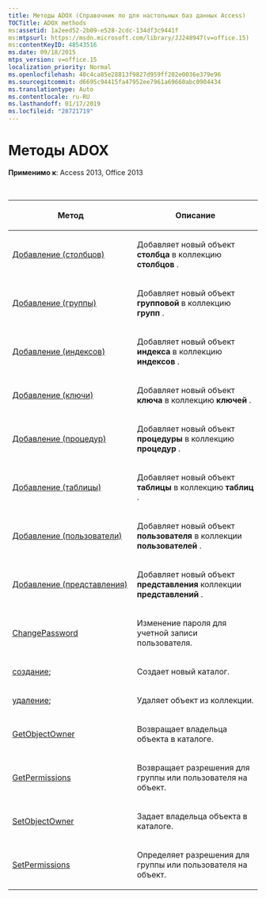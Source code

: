 ```yaml
---
title: Методы ADOX (Справочник по для настольных баз данных Access)
TOCTitle: ADOX methods
ms:assetid: 1a2eed52-2b09-e528-2cdc-134df3c9441f
ms:mtpsurl: https://msdn.microsoft.com/library/JJ248947(v=office.15)
ms:contentKeyID: 48543516
ms.date: 09/18/2015
mtps_version: v=office.15
localization_priority: Normal
ms.openlocfilehash: 40c4ca85e28813f9827d959ff202e0036e379e96
ms.sourcegitcommit: d6695c94415fa47952ee7961a69660abc0904434
ms.translationtype: Auto
ms.contentlocale: ru-RU
ms.lasthandoff: 01/17/2019
ms.locfileid: "28721719"
---
```

# <a name="adox-methods"></a>Методы ADOX

**Применимо к**: Access 2013, Office 2013

<br/>

<table>
<colgroup>
<col style="width: 50%" />
<col style="width: 50%" />
</colgroup>
<thead>
<tr class="header">
<th><p>Метод</p></th>
<th><p>Описание</p></th>
</tr>
</thead>
<tbody>
<tr class="odd">
<td><p><a href="append-method-adox-columns.md">Добавление (столбцов)</a></p></td>
<td><p>Добавляет новый объект <strong>столбца</strong> в коллекцию <strong>столбцов</strong> .</p></td>
</tr>
<tr class="even">
<td><p><a href="append-method-adox-groups.md">Добавление (группы)</a></p></td>
<td><p>Добавляет новый объект <strong>групповой</strong> в коллекцию <strong>групп</strong> .</p></td>
</tr>
<tr class="odd">
<td><p><a href="append-method-adox-indexes.md">Добавление (индексов)</a></p></td>
<td><p>Добавляет новый объект <strong>индекса</strong> в коллекцию <strong>индексов</strong> .</p></td>
</tr>
<tr class="even">
<td><p><a href="append-method-adox-keys.md">Добавление (ключи)</a></p></td>
<td><p>Добавляет новый объект <strong>ключа</strong> в коллекцию <strong>ключей</strong> .</p></td>
</tr>
<tr class="odd">
<td><p><a href="append-method-adox-procedures.md">Добавление (процедур)</a></p></td>
<td><p>Добавляет новый объект <strong>процедуры</strong> в коллекцию <strong>процедур</strong> .</p></td>
</tr>
<tr class="even">
<td><p><a href="append-method-adox-tables.md">Добавление (таблицы)</a></p></td>
<td><p>Добавляет новый объект <strong>таблицы</strong> в коллекцию <strong>таблиц</strong> .</p></td>
</tr>
<tr class="odd">
<td><p><a href="append-method-adox-users.md">Добавление (пользователи)</a></p></td>
<td><p>Добавляет новый объект <strong>пользователя</strong> в коллекции <strong>пользователей</strong> .</p></td>
</tr>
<tr class="even">
<td><p><a href="append-method-adox-views.md">Добавление (представления)</a></p></td>
<td><p>Добавляет новый объект <strong>представления</strong> коллекции <strong>представлений</strong> .</p></td>
</tr>
<tr class="odd">
<td><p><a href="changepassword-method-adox.md">ChangePassword</a></p></td>
<td><p>Изменение пароля для учетной записи пользователя.</p></td>
</tr>
<tr class="even">
<td><p><a href="create-method-adox.md">создание</a>;</p></td>
<td><p>Создает новый каталог.</p></td>
</tr>
<tr class="odd">
<td><p><a href="delete-method-adox-collections.md">удаление</a>;</p></td>
<td><p>Удаляет объект из коллекции.</p></td>
</tr>
<tr class="even">
<td><p><a href="getobjectowner-method-adox.md">GetObjectOwner</a></p></td>
<td><p>Возвращает владельца объекта в каталоге.</p></td>
</tr>
<tr class="odd">
<td><p><a href="getpermissions-method-adox.md">GetPermissions</a></p></td>
<td><p>Возвращает разрешения для группы или пользователя на объект.</p></td>
</tr>
<tr class="even">
<td><p><a href="https://docs.microsoft.com/office/vba/access/concepts/miscellaneous/setobjectowner-method-adox">SetObjectOwner</a></p></td>
<td><p>Задает владельца объекта в каталоге.</p></td>
</tr>
<tr class="odd">
<td><p><a href="setpermissions-method-adox.md">SetPermissions</a></p></td>
<td><p>Определяет разрешения для группы или пользователя на объект.</p></td>
</tr>
</tbody>
</table>

<br/>
